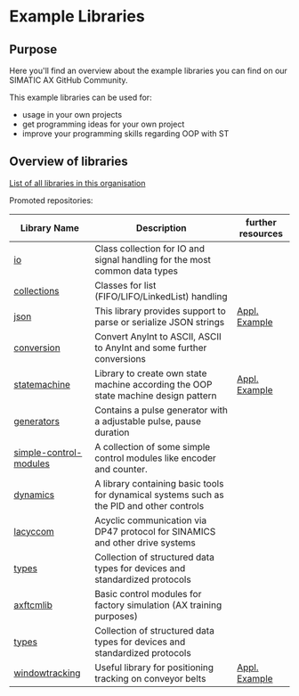 # Example Libraries

## Purpose

Here you'll find an overview about the example libraries you can find on our SIMATIC AX GitHub Community.

This example libraries can be used for:

- usage in your own projects
- get programming ideas for your own project
- improve your programming skills regarding OOP with ST

## Overview of libraries

[List of all libraries in this organisation](https://github.com/search?q=topic%3Alibrary+org%3Asimatic-ax+fork%3Atrue&type=repositories)

Promoted repositories:

| Library Name | Description | further resources |
|-|-|-|
| [io](https://github.com/simatic-ax/io)                                            | Class collection for IO and signal handling for the most common data types    |   |
| [collections](https://github.com/simatic-ax/collections)                          | Classes for list (FIFO/LIFO/LinkedList) handling                              |   |
| [json](https://github.com/simatic-ax/Json)                                        | This library provides support to parse or serialize JSON strings              | [Appl. Example](https://github.com/simatic-ax/ae-json-library)  |
| [conversion](https://github.com/simatic-ax/conversion)                            | Convert AnyInt to ASCII, ASCII to AnyInt and some further conversions         |   |
| [statemachine](https://github.com/simatic-ax/statemachine)                        | Library to create own state machine according the OOP state machine design pattern      |  [Appl. Example](https://github.com/simatic-ax/ae-sortingline)    |
| [generators](https://github.com/simatic-ax/Generators) | Contains a pulse generator with a adjustable pulse, pause duration | |
| [simple-control-modules](https://github.com/simatic-ax/simple-control-modules)    | A collection of some simple control modules like encoder and counter.         |   |
| [dynamics](https://github.com/simatic-ax/dynamics)                                | A library containing basic tools for dynamical systems such as the PID and other controls | |
| [lacyccom](https://github.com/simatic-ax/lacyccom)                                | Acyclic communication via DP47 protocol for SINAMICS and other drive systems | |
| [types](https://github.com/simatic-ax/types)                                      | Collection of structured data types for devices and standardized protocols | |
| [axftcmlib](https://github.com/simatic-ax/axftcmlib)                              | Basic control modules for factory simulation (AX training purposes) | |
| [types](https://github.com/simatic-ax/types)                                      | Collection of structured data types for devices and standardized protocols | |
| [windowtracking](https://github.com/simatic-ax/windowtracking)                    | Useful library for positioning tracking on conveyor belts                     | [Appl. Example](https://github.com/simatic-ax/ae-sortingline) |